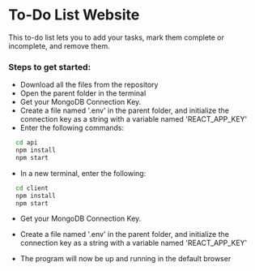 # To-Do List Website

This to-do list lets you to add your tasks, mark them complete or incomplete, and remove them.

### Steps to get started:
- Download all the files from the repository
- Open the parent folder in the terminal
- Get your MongoDB Connection Key. 
- Create a file named '.env' in the parent folder, and initialize the connection key as a string with a variable named 'REACT_APP_KEY' 
- Enter the following commands: 
```bash
  cd api
  npm install
  npm start
```
- In a new terminal, enter the following:
```bash
  cd client
  npm install
  npm start
```
- Get your MongoDB Connection Key. 
- Create a file named '.env' in the parent folder, and initialize the connection key as a string with a variable named 'REACT_APP_KEY' 

- The program will now be up and running in the default browser

